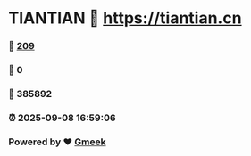 # TIANTIAN :link: https://tiantian.cn 
### :page_facing_up: [209](https://tiantian.cn/tag.html) 
### :speech_balloon: 0 
### :hibiscus: 385892 
### :alarm_clock: 2025-09-08 16:59:06 
### Powered by :heart: [Gmeek](https://github.com/Meekdai/Gmeek)
